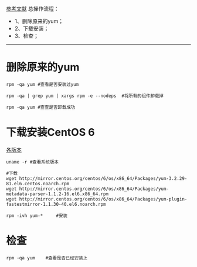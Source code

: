 [参考文献](https://blog.csdn.net/m0_37886429/article/details/75009382)
总操作流程：
- 1、删除原来的yum；
- 2、下载安装；
- 3、检查；

----------

# 删除原来的yum
```
rpm -qa yum #查看是否安装过yum

rpm -qa | grep yum | xargs rpm -e --nodeps  #将所有的组件卸载掉

rpm -qa yum #查查是否卸载成功
```
# 下载安装CentOS 6
[各版本](https://blog.csdn.net/weicaijiang/article/details/78699206)
```
uname -r #查看系统版本

#下载
wget http://mirror.centos.org/centos/6/os/x86_64/Packages/yum-3.2.29-81.el6.centos.noarch.rpm
wget http://mirror.centos.org/centos/6/os/x86_64/Packages/yum-metadata-parser-1.1.2-16.el6.x86_64.rpm
wget http://mirror.centos.org/centos/6/os/x86_64/Packages/yum-plugin-fastestmirror-1.1.30-40.el6.noarch.rpm

rpm -ivh yum-*     #安装

```
# 检查
```
rpm -qa yum    #查看是否已经安装上
```